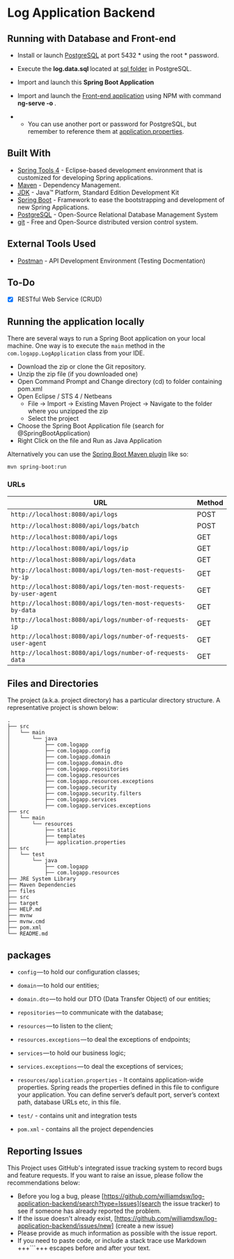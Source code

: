 # Log Application Backend

## Running with Database and Front-end

- Install or launch [PostgreSQL](https://www.postgresql.org/) at port 5432 * using the root * password.
- Execute the <b>log.data.sql </b> located at [sql folder](https://github.com/williamdsw/log-application-backend/tree/master/sql) in PostgreSQL.
- Import and launch this <b> Spring Boot Application </b>
- Import and launch the [Front-end application](https://github.com/williamdsw/log-application-frontend) using NPM with command <b> ng-serve -o </b>.

- * You can use another port or password for PostgreSQL, but remember to reference them at 
[application.properties](https://github.com/williamdsw/log-application-backend/blob/master/src/main/resources/application.properties).

## Built With

* 	[Spring Tools 4](https://maven.apache.org/) - Eclipse-based development environment that is customized for developing Spring applications.
* 	[Maven](https://maven.apache.org/) - Dependency Management.
* 	[JDK](http://www.oracle.com/technetwork/java/javase/downloads/jdk8-downloads-2133151.html) - Java™ Platform, Standard Edition Development Kit 
* 	[Spring Boot](https://spring.io/projects/spring-boot) - Framework to ease the bootstrapping and development of new Spring Applications.
* 	[PostgreSQL](https://www.postgresql.org/) - Open-Source Relational Database Management System
* 	[git](https://git-scm.com/) - Free and Open-Source distributed version control system.

## External Tools Used

* [Postman](https://www.getpostman.com/) - API Development Environment (Testing Docmentation)

## To-Do

- [x] RESTful Web Service (CRUD)

## Running the application locally

There are several ways to run a Spring Boot application on your local machine. One way is to execute the `main` method in the `com.logapp.LogApplication` class from your IDE.

- Download the zip or clone the Git repository.
- Unzip the zip file (if you downloaded one)
- Open Command Prompt and Change directory (cd) to folder containing pom.xml
- Open Eclipse / STS 4 / Netbeans
   - File -> Import -> Existing Maven Project -> Navigate to the folder where you unzipped the zip
   - Select the project
- Choose the Spring Boot Application file (search for @SpringBootApplication)
- Right Click on the file and Run as Java Application

Alternatively you can use the [Spring Boot Maven plugin](https://docs.spring.io/spring-boot/docs/current/reference/html/build-tool-plugins-maven-plugin.html) like so:

```shell
mvn spring-boot:run
```

### URLs

|  URL |  Method |
|----------|--------------|
|`http://localhost:8080/api/logs`                                  | POST |
|`http://localhost:8080/api/logs/batch`                            | POST |
|`http://localhost:8080/api/logs`                                  | GET |
|`http://localhost:8080/api/logs/ip`                               | GET |
|`http://localhost:8080/api/logs/data`                             | GET |
|`http://localhost:8080/api/logs/ten-most-requests-by-ip`          | GET |
|`http://localhost:8080/api/logs/ten-most-requests-by-user-agent`  | GET |
|`http://localhost:8080/api/logs/ten-most-requests-by-data`        | GET |
|`http://localhost:8080/api/logs/number-of-requests-ip`            | GET |
|`http://localhost:8080/api/logs/number-of-requests-user-agent`    | GET |
|`http://localhost:8080/api/logs/number-of-requests-data`          | GET |

## Files and Directories

The project (a.k.a. project directory) has a particular directory structure. A representative project is shown below:

```
.
├── src
│   └── main
│       └── java
│           ├── com.logapp
│           ├── com.logapp.config
│           ├── com.logapp.domain
│           ├── com.logapp.domain.dto
│           ├── com.logapp.repositories
│           ├── com.logapp.resources
│           ├── com.logapp.resources.exceptions
│           ├── com.logapp.security
│           ├── com.logapp.security.filters
│           ├── com.logapp.services
│           ├── com.logapp.services.exceptions
├── src
│   └── main
│       └── resources
│           ├── static
│           ├── templates
│           ├── application.properties
├── src
│   └── test
│       └── java
│           ├── com.logapp
│           ├── com.logapp.resources
├── JRE System Library
├── Maven Dependencies
├── files
├── src
├── target
├── HELP.md
├── mvnw
├── mvnw.cmd
├── pom.xml
└── README.md
```
## packages

- `config` — to hold our configuration classes;
- `domain` — to hold our entities;
- `domain.dto` — to hold our DTO (Data Transfer Object) of our entities;
- `repositories` — to communicate with the database;
- `resources` — to listen to the client;
- `resources.exceptions` — to deal the exceptions of endpoints;
- `services` — to hold our business logic;
- `services.exceptions` — to deal the exceptions of services;

- `resources/application.properties` - It contains application-wide properties. Spring reads the properties defined in this file to configure your application. You can define server’s default port, server’s context path, database URLs etc, in this file.

- `test/` - contains unit and integration tests

- `pom.xml` - contains all the project dependencies

## Reporting Issues

This Project uses GitHub's integrated issue tracking system to record bugs and feature requests. If you want to raise an issue, please follow the recommendations below:

* Before you log a bug, please [https://github.com/williamdsw/log-application-backend/search?type=Issues](search the issue tracker)
  to see if someone has already reported the problem.
* If the issue doesn't already exist, [https://github.com/williamdsw/log-application-backend/issues/new] (create a new issue)
* Please provide as much information as possible with the issue report.
* If you need to paste code, or include a stack trace use Markdown +++```+++ escapes before and after your text. 